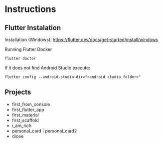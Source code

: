 # Instructions

## Flutter Instalation

Installation (Windows): https://flutter.dev/docs/get-started/install/windows

Running Flutter Docker

    flutter doctor

If it does not find Android Studio execute:

    flutter config --android-studio-dir="<android studio folder>"

## Projects

- first_from_console
- first_flutter_app
- first_material
- first_scaffold
- i_am_rich
- personal_card | personal_card2
- dicee
